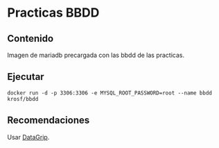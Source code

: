 # Practicas BBDD

## Contenido

Imagen de mariadb precargada con las bbdd de las practicas.

## Ejecutar

`docker run -d -p 3306:3306 -e MYSQL_ROOT_PASSWORD=root --name bbdd krosf/bbdd`

## Recomendaciones

Usar [DataGrip](https://www.jetbrains.com/datagrip/).